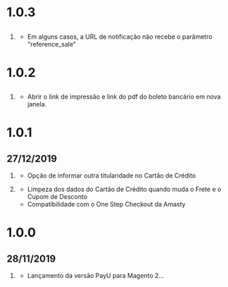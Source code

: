 # 1.0.3
##

1. [](#fixed)
    * Em alguns casos, a URL de notificação não recebe o parâmetro "reference_sale"

# 1.0.2
## 
 
1. [](#added)
    * Abrir o link de impressão e link do pdf do boleto bancário em nova janela.

# 1.0.1
## 27/12/2019

1. [](#removed)
    * Opção de informar outra titularidade no Cartão de Crédito
    
2. [](#added)
    * Limpeza dos dados do Cartão de Crédito quando muda o Frete e o Cupom de Desconto
    * Compatibilidade com o One Step Checkout da Amasty
    
# 1.0.0
## 28/11/2019

1. [](#new)
    * Lançamento da versão PayU para Magento 2...
